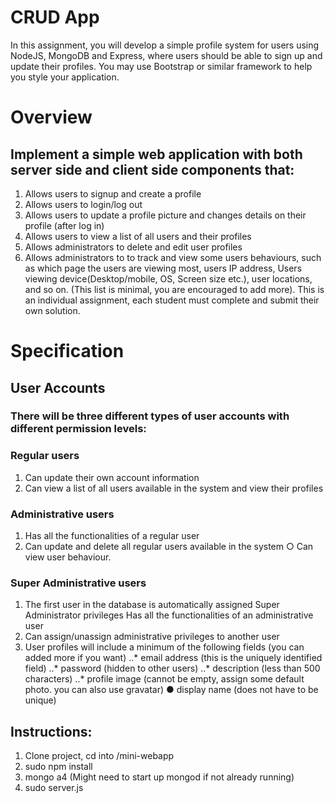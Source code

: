 # CRUD App
 In this assignment, you will develop a simple profile system for users using NodeJS, MongoDB and Express, where users should be able to sign up and update their profiles. You may use Bootstrap or similar framework to help you style your application.

# Overview
## Implement a simple web application with both server side and client side components that:

1. Allows users to signup and create a profile
2. Allows users to login/log out
3. Allows users to update a profile picture and changes details on their profile (after log in)
4. Allows users to view a list of all users and their profiles
5. Allows administrators to delete and edit user profiles
6. Allows administrators to to track and view some users behaviours, such as which page the users are viewing most, users IP address, Users viewing device(Desktop/mobile, OS, Screen size etc.), user locations, and so on. (This list is minimal, you are encouraged to add more). This is an individual assignment, each student must complete and submit their own solution.

# Specification
## User Accounts

### There will be three different types of user accounts with different permission levels:

### Regular users
1. Can update their own account information
2. Can view a list of all users available in the system and view their profiles
### Administrative users
1. Has all the functionalities of a regular user
2. Can update and delete all regular users available in the system ○ Can view user behaviour.
### Super Administrative users
1. The first user in the database is automatically assigned Super Administrator privileges
Has all the functionalities of an administrative user
2. Can assign/unassign administrative privileges to another user
3. User profiles will include a minimum of the following fields (you can added more if you want)
..* email address (this is the uniquely identified field)
..* password (hidden to other users)
..* description (less than 500 characters)
..* profile image (cannot be empty, assign some default photo. you can also use gravatar) ● display name (does not have to be unique)

## Instructions:

1. Clone project, cd into /mini-webapp
2. sudo npm install
3. mongo a4 (Might need to start up mongod if not already running)
4. sudo server.js

